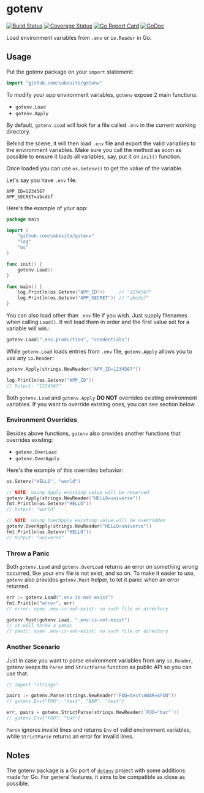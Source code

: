 # gotenv

[![Build Status](https://github.com/subosito/gotenv/workflows/build/badge.svg)](https://github.com/subosito/gotenv/actions)
[![Coverage Status](https://badgen.net/codecov/c/github/subosito/gotenv)](https://codecov.io/gh/subosito/gotenv)
[![Go Report Card](https://goreportcard.com/badge/github.com/subosito/gotenv)](https://goreportcard.com/report/github.com/subosito/gotenv)
[![GoDoc](https://godoc.org/github.com/subosito/gotenv?status.svg)](https://godoc.org/github.com/subosito/gotenv)

Load environment variables from `.env` or `io.Reader` in Go.

## Usage

Put the gotenv package on your `import` statement:

```go
import "github.com/subosito/gotenv"
```

To modify your app environment variables, `gotenv` expose 2 main functions:

- `gotenv.Load`
- `gotenv.Apply`

By default, `gotenv.Load` will look for a file called `.env` in the current working directory.

Behind the scene, it will then load `.env` file and export the valid variables to the environment variables. Make sure you call the method as soon as possible to ensure it loads all variables, say, put it on `init()` function.

Once loaded you can use `os.Getenv()` to get the value of the variable.

Let's say you have `.env` file:

```
APP_ID=1234567
APP_SECRET=abcdef
```

Here's the example of your app:

```go
package main

import (
	"github.com/subosito/gotenv"
	"log"
	"os"
)

func init() {
	gotenv.Load()
}

func main() {
	log.Println(os.Getenv("APP_ID"))     // "1234567"
	log.Println(os.Getenv("APP_SECRET")) // "abcdef"
}
```

You can also load other than `.env` file if you wish. Just supply filenames when calling `Load()`. It will load them in order and the first value set for a variable will win.:

```go
gotenv.Load(".env.production", "credentials")
```

While `gotenv.Load` loads entries from `.env` file, `gotenv.Apply` allows you to use any `io.Reader`:

```go
gotenv.Apply(strings.NewReader("APP_ID=1234567"))

log.Println(os.Getenv("APP_ID"))
// Output: "1234567"
```

Both `gotenv.Load` and `gotenv.Apply` **DO NOT** overrides existing environment variables. If you want to override existing ones, you can see section below.

### Environment Overrides

Besides above functions, `gotenv` also provides another functions that overrides existing:

- `gotenv.OverLoad`
- `gotenv.OverApply`


Here's the example of this overrides behavior:

```go
os.Setenv("HELLO", "world")

// NOTE: using Apply existing value will be reserved
gotenv.Apply(strings.NewReader("HELLO=universe"))
fmt.Println(os.Getenv("HELLO"))
// Output: "world"

// NOTE: using OverApply existing value will be overridden
gotenv.OverApply(strings.NewReader("HELLO=universe"))
fmt.Println(os.Getenv("HELLO"))
// Output: "universe"
```

### Throw a Panic

Both `gotenv.Load` and `gotenv.OverLoad` returns an error on something wrong occurred, like your env file is not exist, and so on. To make it easier to use, `gotenv` also provides `gotenv.Must` helper, to let it panic when an error returned.

```go
err := gotenv.Load(".env-is-not-exist")
fmt.Println("error", err)
// error: open .env-is-not-exist: no such file or directory

gotenv.Must(gotenv.Load, ".env-is-not-exist")
// it will throw a panic
// panic: open .env-is-not-exist: no such file or directory
```

### Another Scenario

Just in case you want to parse environment variables from any `io.Reader`, gotenv keeps its `Parse` and `StrictParse` function as public API so you can use that.

```go
// import "strings"

pairs := gotenv.Parse(strings.NewReader("FOO=test\nBAR=$FOO"))
// gotenv.Env{"FOO": "test", "BAR": "test"}

err, pairs = gotenv.StrictParse(strings.NewReader(`FOO="bar"`))
// gotenv.Env{"FOO": "bar"}
```

`Parse` ignores invalid lines and returns `Env` of valid environment variables, while `StrictParse` returns an error for invalid lines.

## Notes

The gotenv package is a Go port of [`dotenv`](https://github.com/bkeepers/dotenv) project with some additions made for Go. For general features, it aims to be compatible as close as possible.
